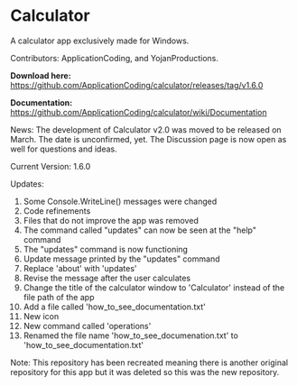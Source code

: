 # Calculator
A calculator app exclusively made for Windows.

Contributors: ApplicationCoding, and YojanProductions.

**Download here:** https://github.com/ApplicationCoding/calculator/releases/tag/v1.6.0

**Documentation:** https://github.com/ApplicationCoding/calculator/wiki/Documentation

News: The development of Calculator v2.0 was moved to be released on March. The date is unconfirmed, yet. The Discussion page is now open as well for questions and ideas.

Current Version: 1.6.0

Updates:

1. Some Console.WriteLine() messages were changed
2. Code refinements
3. Files that do not improve the app was removed
4. The command called "updates" can now be seen at the "help" command
5. The "updates" command is now functioning
6. Update message printed by the "updates" command
7. Replace 'about' with 'updates'
8. Revise the message after the user calculates
9. Change the title of the calculator window to 'Calculator' instead of the file path of the app
10. Add a file called 'how_to_see_documentation.txt'
11. New icon
12. New command called 'operations'
13. Renamed the file name 'how_to_see_documenation.txt' to 'how_to_see_documentation.txt'

Note: This repository has been recreated meaning there is another original repository for this app but it was deleted so this was the new repository.
